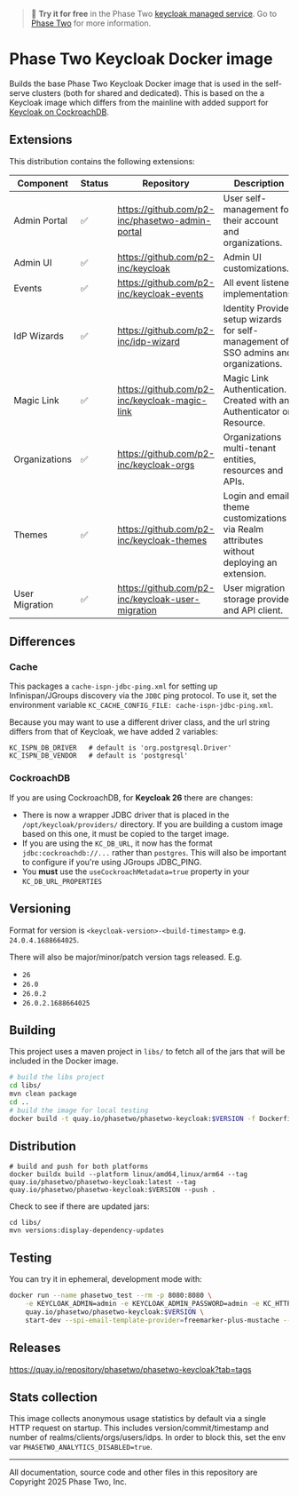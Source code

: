 > :rocket: **Try it for free** in the Phase Two [keycloak managed service](https://phasetwo.io/?utm_source=github&utm_medium=readme&utm_campaign=phasetwo-containers). Go to [Phase Two](https://phasetwo.io/) for more information.

# Phase Two Keycloak Docker image

Builds the base Phase Two Keycloak Docker image that is used in the self-serve clusters (both for shared and dedicated). This is based on the a Keycloak image which differs from the mainline with added support for [Keycloak on CockroachDB](https://quay.io/repository/phasetwo/keycloak-crdb?tab=info).

## Extensions

This distribution contains the following extensions:

| Component      | Status             | Repository                                        | Description                                                                               |
| -------------- | ------------------ | ------------------------------------------------- | ----------------------------------------------------------------------------------------- |
| Admin Portal   | :white_check_mark: | https://github.com/p2-inc/phasetwo-admin-portal   | User self-management for their account and organizations.                                 |
| Admin UI       | :white_check_mark: | https://github.com/p2-inc/keycloak                | Admin UI customizations.                                                                  |
| Events         | :white_check_mark: | https://github.com/p2-inc/keycloak-events         | All event listener implementations.                                                       |
| IdP Wizards    | :white_check_mark: | https://github.com/p2-inc/idp-wizard              | Identity Provider setup wizards for self-management of SSO admins and organizations.      |
| Magic Link     | :white_check_mark: | https://github.com/p2-inc/keycloak-magic-link     | Magic Link Authentication. Created with an Authenticator or Resource.                     |
| Organizations  | :white_check_mark: | https://github.com/p2-inc/keycloak-orgs           | Organizations multi-tenant entities, resources and APIs.                                  |
| Themes         | :white_check_mark: | https://github.com/p2-inc/keycloak-themes         | Login and email theme customizations via Realm attributes without deploying an extension. |
| User Migration | :white_check_mark: | https://github.com/p2-inc/keycloak-user-migration | User migration storage provider and API client.                                           |

## Differences

### Cache

This packages a `cache-ispn-jdbc-ping.xml` for setting up Infinispan/JGroups discovery via the `JDBC` ping protocol. To use it, set the environment variable `KC_CACHE_CONFIG_FILE: cache-ispn-jdbc-ping.xml`.

Because you may want to use a different driver class, and the url string differs from that of Keycloak, we have added 2 variables:

```
KC_ISPN_DB_DRIVER   # default is 'org.postgresql.Driver'
KC_ISPN_DB_VENDOR   # default is 'postgresql'
```

### CockroachDB

If you are using CockroachDB, for **Keycloak 26** there are changes:

- There is now a wrapper JDBC driver that is placed in the `/opt/keycloak/providers/` directory. If you are building a custom image based on this one, it must be copied to the target image.
- If you are using the `KC_DB_URL`, it now has the format `jdbc:cockroachdb://...` rather than `postgres`. This will also be important to configure if you're using JGroups JDBC_PING.
- You **must** use the `useCockroachMetadata=true` property in your `KC_DB_URL_PROPERTIES`

## Versioning

Format for version is `<keycloak-version>-<build-timestamp>` e.g. `24.0.4.1688664025`.

There will also be major/minor/patch version tags released. E.g.

- `26`
- `26.0`
- `26.0.2`
- `26.0.2.1688664025`

## Building

This project uses a maven project in `libs/` to fetch all of the jars that will be included in the Docker image.

```bash
# build the libs project
cd libs/
mvn clean package
cd ..
# build the image for local testing
docker build -t quay.io/phasetwo/phasetwo-keycloak:$VERSION -f Dockerfile .
```

## Distribution

```
# build and push for both platforms
docker buildx build --platform linux/amd64,linux/arm64 --tag quay.io/phasetwo/phasetwo-keycloak:latest --tag quay.io/phasetwo/phasetwo-keycloak:$VERSION --push .
```

Check to see if there are updated jars:

```
cd libs/
mvn versions:display-dependency-updates
```

## Testing

You can try it in ephemeral, development mode with:

```bash
docker run --name phasetwo_test --rm -p 8080:8080 \
    -e KEYCLOAK_ADMIN=admin -e KEYCLOAK_ADMIN_PASSWORD=admin -e KC_HTTP_RELATIVE_PATH=/auth \
    quay.io/phasetwo/phasetwo-keycloak:$VERSION \
    start-dev --spi-email-template-provider=freemarker-plus-mustache --spi-email-template-freemarker-plus-mustache-enabled=true --spi-theme-cache-themes=false
```

## Releases

https://quay.io/repository/phasetwo/phasetwo-keycloak?tab=tags

## Stats collection

This image collects anonymous usage statistics by default via a single HTTP request on startup. This includes version/commit/timestamp and number of realms/clients/orgs/users/idps. In order to block this, set the env var `PHASETWO_ANALYTICS_DISABLED=true`.

---

All documentation, source code and other files in this repository are Copyright 2025 Phase Two, Inc.
